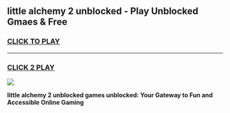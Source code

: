 
## little alchemy 2 unblocked - Play Unblocked Gmaes & Free
<h3>
<a href="https://news.freeplayer.one?title=little_alchemy_2_unblocked&ref=16F">CLICK TO PLAY</a></h3>
<hr>

<h3>
<a href="https://news.freeplayer.one?title=little_alchemy_2_unblocked&ref=16F">CLICK 2 PLAY</a>
  
</h3>

<a href="https://news.freeplayer.one?title=little_alchemy_2_unblocked&ref=16F/"><img src="https://clearcache.store/games.png"></a>


**little alchemy 2 unblocked games unblocked: Your Gateway to Fun and Accessible Online Gaming**
